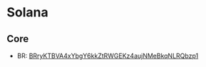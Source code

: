# Solana

## Core

- BR: [BRryKTBVA4xYbgY6kkZtRWGEKz4aujNMeBkqNLRQbzp1](https://solscan.io/token/BRryKTBVA4xYbgY6kkZtRWGEKz4aujNMeBkqNLRQbzp1)

